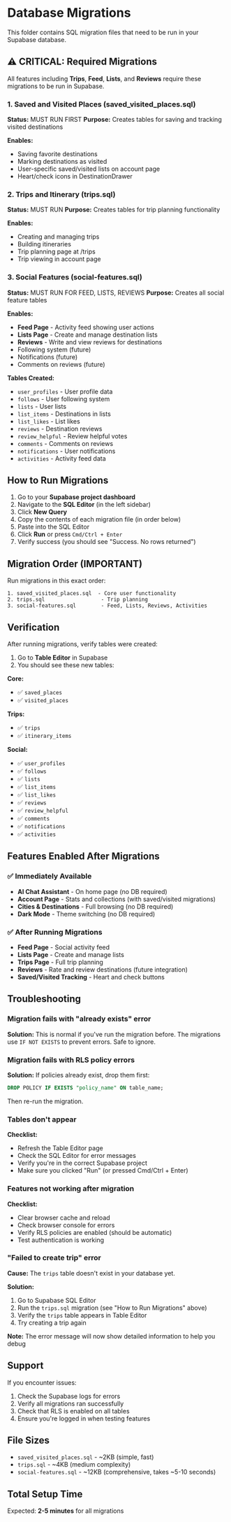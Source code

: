 # Database Migrations

This folder contains SQL migration files that need to be run in your Supabase database.

## ⚠️ CRITICAL: Required Migrations

All features including **Trips**, **Feed**, **Lists**, and **Reviews** require these migrations to be run in Supabase.

### 1. Saved and Visited Places (saved_visited_places.sql)
**Status:** MUST RUN FIRST
**Purpose:** Creates tables for saving and tracking visited destinations

**Enables:**
- Saving favorite destinations
- Marking destinations as visited
- User-specific saved/visited lists on account page
- Heart/check icons in DestinationDrawer

### 2. Trips and Itinerary (trips.sql)
**Status:** MUST RUN
**Purpose:** Creates tables for trip planning functionality

**Enables:**
- Creating and managing trips
- Building itineraries
- Trip planning page at /trips
- Trip viewing in account page

### 3. Social Features (social-features.sql)
**Status:** MUST RUN FOR FEED, LISTS, REVIEWS
**Purpose:** Creates all social feature tables

**Enables:**
- **Feed Page** - Activity feed showing user actions
- **Lists Page** - Create and manage destination lists
- **Reviews** - Write and view reviews for destinations
- Following system (future)
- Notifications (future)
- Comments on reviews (future)

**Tables Created:**
- `user_profiles` - User profile data
- `follows` - User following system
- `lists` - User lists
- `list_items` - Destinations in lists
- `list_likes` - List likes
- `reviews` - Destination reviews
- `review_helpful` - Review helpful votes
- `comments` - Comments on reviews
- `notifications` - User notifications
- `activities` - Activity feed data

## How to Run Migrations

1. Go to your **Supabase project dashboard**
2. Navigate to the **SQL Editor** (in the left sidebar)
3. Click **New Query**
4. Copy the contents of each migration file (in order below)
5. Paste into the SQL Editor
6. Click **Run** or press `Cmd/Ctrl + Enter`
7. Verify success (you should see "Success. No rows returned")

## Migration Order (IMPORTANT)

Run migrations in this exact order:

```
1. saved_visited_places.sql  - Core user functionality
2. trips.sql                  - Trip planning
3. social-features.sql        - Feed, Lists, Reviews, Activities
```

## Verification

After running migrations, verify tables were created:
1. Go to **Table Editor** in Supabase
2. You should see these new tables:

**Core:**
- ✅ `saved_places`
- ✅ `visited_places`

**Trips:**
- ✅ `trips`
- ✅ `itinerary_items`

**Social:**
- ✅ `user_profiles`
- ✅ `follows`
- ✅ `lists`
- ✅ `list_items`
- ✅ `list_likes`
- ✅ `reviews`
- ✅ `review_helpful`
- ✅ `comments`
- ✅ `notifications`
- ✅ `activities`

## Features Enabled After Migrations

### ✅ Immediately Available
- **AI Chat Assistant** - On home page (no DB required)
- **Account Page** - Stats and collections (with saved/visited migrations)
- **Cities & Destinations** - Full browsing (no DB required)
- **Dark Mode** - Theme switching (no DB required)

### ✅ After Running Migrations
- **Feed Page** - Social activity feed
- **Lists Page** - Create and manage lists
- **Trips Page** - Full trip planning
- **Reviews** - Rate and review destinations (future integration)
- **Saved/Visited Tracking** - Heart and check buttons

## Troubleshooting

### Migration fails with "already exists" error
**Solution:** This is normal if you've run the migration before. The migrations use `IF NOT EXISTS` to prevent errors. Safe to ignore.

### Migration fails with RLS policy errors
**Solution:** If policies already exist, drop them first:
```sql
DROP POLICY IF EXISTS "policy_name" ON table_name;
```
Then re-run the migration.

### Tables don't appear
**Checklist:**
- Refresh the Table Editor page
- Check the SQL Editor for error messages
- Verify you're in the correct Supabase project
- Make sure you clicked "Run" (or pressed Cmd/Ctrl + Enter)

### Features not working after migration
**Checklist:**
- Clear browser cache and reload
- Check browser console for errors
- Verify RLS policies are enabled (should be automatic)
- Test authentication is working

### "Failed to create trip" error
**Cause:** The `trips` table doesn't exist in your database yet.

**Solution:**
1. Go to Supabase SQL Editor
2. Run the `trips.sql` migration (see "How to Run Migrations" above)
3. Verify the `trips` table appears in Table Editor
4. Try creating a trip again

**Note:** The error message will now show detailed information to help you debug

## Support

If you encounter issues:
1. Check the Supabase logs for errors
2. Verify all migrations ran successfully
3. Check that RLS is enabled on all tables
4. Ensure you're logged in when testing features

## File Sizes
- `saved_visited_places.sql` - ~2KB (simple, fast)
- `trips.sql` - ~4KB (medium complexity)
- `social-features.sql` - ~12KB (comprehensive, takes ~5-10 seconds)

## Total Setup Time
Expected: **2-5 minutes** for all migrations
